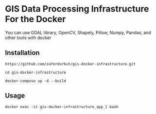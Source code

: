 # GIS Data Processing Infrastructure For the Docker
You can use GDAL library, OpenCV, Shapely, Pillow, Numpy, Pandas, and other tools  with docker

## Installation

```
https://github.com/zaferdurkut/gis-docker-infrastructure.git
```
```
cd gis-docker-infrastructure
```
```
docker-compose up -d --build
```
## Usage
```
docker exec -it gis-docker-infrastructure_app_1 bash
```
